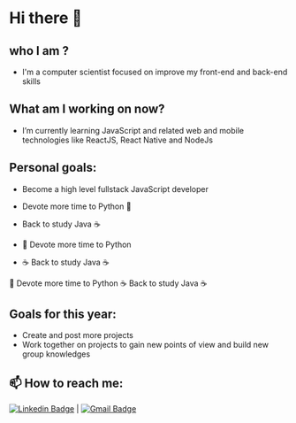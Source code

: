 # Hi there 👋
## who I am ?
- I'm a computer scientist focused on improve my front-end and back-end skills 

## What am I working on now?
- I’m currently learning JavaScript and related web and mobile technologies like ReactJS, React Native and NodeJs

## Personal goals:
- Become a high level fullstack JavaScript developer
- Devote more time to Python :snake:
- Back to study Java :coffee:

- :snake: Devote more time to Python 
- :coffee: Back to study Java :coffee:

:snake: Devote more time to Python 
 :coffee: Back to study Java :coffee:

## Goals for this year:
- Create and post more projects
- Work together on projects to gain new points of view and build new group knowledges 


## 📫 How to reach me:
[![Linkedin Badge](https://img.shields.io/badge/-Zacarias%20Becker-blue?style=flat-square&logo=Linkedin&logoColor=white&link=https://www.linkedin.com/in/jos%C3%A9-zacarias-becker-pereira-47a06a1a2/)](https://www.linkedin.com/in/jos%C3%A9-zacarias-becker-pereira-47a06a1a2/) 
| [![Gmail Badge](https://img.shields.io/badge/-zacariasbecker@gmail.com-c14438?style=flat-square&logo=Gmail&logoColor=white&link=mailto:zacariasbecker@gmail.com)](mailto:zacariasbecker@gmail.com)

<!--
**ZacariasBecker/ZacariasBecker** is a ✨ _special_ ✨ repository because its `README.md` (this file) appears on your GitHub profile.

Here are some ideas to get you started:

- 🔭 I’m  working on ...
- 🌱 I’m currently ...
- 👯 I’m looking to collaborate on ...
- 🤔 I’m looking for help with ...
- 💬 Ask me about ...
- 📫 How to reach me: ...
- 😄 Pronouns: ...
- ⚡ Fun fact: ...

-->
